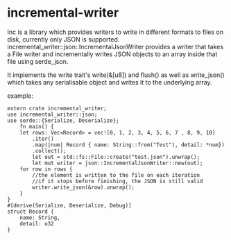 # incremental-writer

Inc is a library which provides writers to write in different formats to files on disk, currently 
only JSON is supported. incremental_writer::json::IncrementalJsonWriter provides a writer that takes a File writer
and incrementally writes JSON objects to an array inside that file using serde_json. 

It implements the write trait's write(&[u8]) and flush() as well as write_json() which takes
any serialisable object and writes it to the underlying array.

example: 
    
    extern crate incremental_writer;
    use incremental_writer::json;
    use serde::{Serialize, Deserialize};
        fn main() {
        let rows: Vec<Record> = vec![0, 1, 2, 3, 4, 5, 6, 7 , 8, 9, 10]
            .iter()
            .map(|num| Record { name: String::from("Test"), detail: *num})
            .collect();
            let out = std::fs::File::create("test.json").unwrap();
            let mut writer = json::IncrementalJsonWriter::new(out);
        for row in rows {
            //the element is written to the file on each iteration
            //if it stops before finishing, the JSON is still valid
            writer.write_json(&row).unwrap();
        }
    }
    #[derive(Serialize, Deserialize, Debug)]
    struct Record { 
        name: String,
        detail: u32
    }
